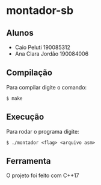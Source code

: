 # montador-sb

## Alunos
- Caio Peluti 190085312
- Ana Clara Jordão 190084006

## Compilação
Para compilar digite o comando:

`$ make`

## Execução
Para rodar o programa digite:

`$ ./montador <flag> <arquivo asm>`

## Ferramenta
O projeto foi feito com C++17